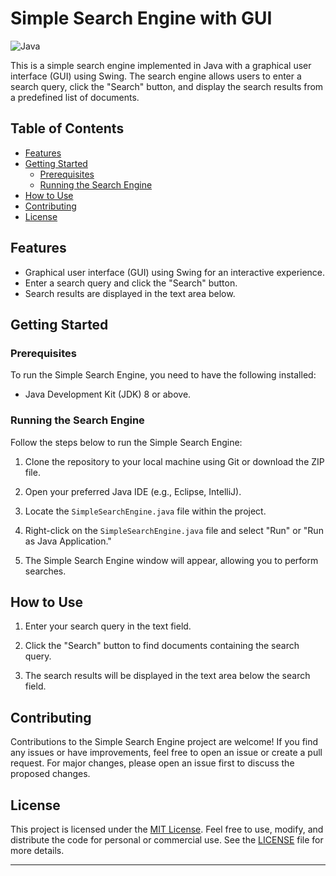 # Simple Search Engine with GUI

![Java](https://img.shields.io/badge/Java-8%2B-orange)

This is a simple search engine implemented in Java with a graphical user interface (GUI) using Swing. The search engine allows users to enter a search query, click the "Search" button, and display the search results from a predefined list of documents.

## Table of Contents

- [Features](#features)
- [Getting Started](#getting-started)
  - [Prerequisites](#prerequisites)
  - [Running the Search Engine](#running-the-search-engine)
- [How to Use](#how-to-use)
- [Contributing](#contributing)
- [License](#license)

## Features

- Graphical user interface (GUI) using Swing for an interactive experience.
- Enter a search query and click the "Search" button.
- Search results are displayed in the text area below.

## Getting Started

### Prerequisites

To run the Simple Search Engine, you need to have the following installed:

- Java Development Kit (JDK) 8 or above.

### Running the Search Engine

Follow the steps below to run the Simple Search Engine:

1. Clone the repository to your local machine using Git or download the ZIP file.

2. Open your preferred Java IDE (e.g., Eclipse, IntelliJ).

3. Locate the `SimpleSearchEngine.java` file within the project.

4. Right-click on the `SimpleSearchEngine.java` file and select "Run" or "Run as Java Application."

5. The Simple Search Engine window will appear, allowing you to perform searches.

## How to Use

1. Enter your search query in the text field.

2. Click the "Search" button to find documents containing the search query.

3. The search results will be displayed in the text area below the search field.

## Contributing

Contributions to the Simple Search Engine project are welcome! If you find any issues or have improvements, feel free to open an issue or create a pull request. For major changes, please open an issue first to discuss the proposed changes.

## License

This project is licensed under the [MIT License](LICENSE). Feel free to use, modify, and distribute the code for personal or commercial use. See the [LICENSE](LICENSE) file for more details.

---


